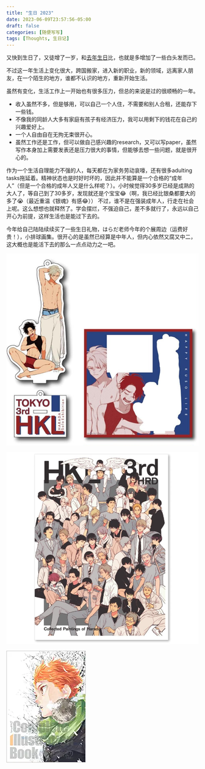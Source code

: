 ```yaml
---
title: "生日 2023"
date: 2023-06-09T23:57:56-05:00
draft: false
categories: [随便写写]
tags: [Thoughts, 生日记]
---
```


又快到生日了，又徒增了一岁，和[去年生日](/posts/生日2022)比，也就是多增加了一些白头发而已。

不过这一年生活上变化很大，跨国搬家，进入新的职业，新的领域，远离家人朋友，在一个陌生的地方，谁都不认识的地方，重新开始生活。
<!--more-->
虽然有变化，生活工作上一开始也有很多压力，但总的来说是过的很顺畅的一年。

- 收入虽然不多，但是够用，可以自己一个人住，不需要和别人合租，还能存下一些钱。
- 不像我的同龄人大多有家庭有孩子有经济压力，我可以用剩下的钱花在自己的兴趣爱好上。
- 一个人自由自在无拘无束很开心。
- 虽然工作还是工作，但可以做自己感兴趣的research，又可以写paper，虽然写作本身加上需要发表还是压力很大的事情，但能够去想一些问题，就是很开心的。

作为一个生活自理能力不强的人，每天都在为家务劳动哀嚎，还有很多adulting tasks拖延着。精神状态也是时好时坏的，因此并不能算是一个合格的“成年人”（但是一个合格的成年人又是什么样呢？）。小时候觉得30多岁已经是成熟的大人了，等自己到了30多岁，发现就还是个宝宝😂（啊，我已经比银桑都要大的多了😭（最近重温《银魂》有感😂）） 不过，谁不是在强装成年人，行走在社会上呢。这么想想也就释然了。学会摆烂，不强迫自己，差不多就行了，永远以自己开心为前提，这样生活也是能过下去的。

今年给自己陆陆续续买了一些生日礼物，はらだ老师今年的个展周边（运费好贵！），小排球画集。很开心的是虽然已经算是中年人，但内心依然又腐又中二，这大概也是能活下去的那么一点点动力之一吧。

![d0c7b2bb55cd01273119.jpg](/images/d0c7b2bb55cd01273119.jpg)

![be9f14d88ba3440ff83b.jpg](/images/be9f14d88ba3440ff83b.jpg)

![517pcEKzcGL._SY291_BO1,204,203,200_QL40_FMwebp_.webp](/images/517pcEKzcGL._SY291_BO1204203200_QL40_FMwebp_.webp)
